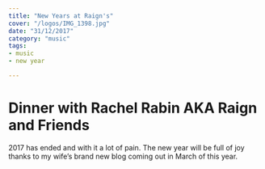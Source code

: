 ```yaml
---
title: "New Years at Raign's"
cover: "/logos/IMG_1398.jpg"
date: "31/12/2017"
category: "music"
tags:
- music
- new year

---
```


# Dinner with Rachel Rabin AKA Raign and Friends

2017 has ended and with it a lot of pain. The new year will be full of joy thanks to my wife’s brand new blog coming out in March of this year.
